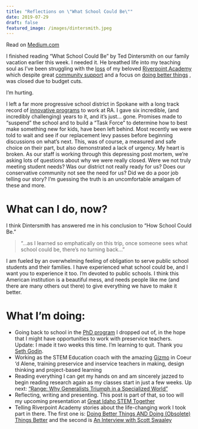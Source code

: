 ```yaml
---
title: "Reflections on \"What School Could Be\""
date: 2019-07-29
draft: false
featured_image: /images/dintersmith.jpeg
---
```

Read on [Medium.com](https://medium.com/@matthewalangreen/reflections-on-what-school-could-be-cf4bf04b0dcc)

I finished reading “What School Could Be” by Ted Dintersmith on our family vacation earlier this week. I needed it. He breathed life into my teaching soul as I’ve been struggling with the  [loss](https://www.spokesman.com/stories/2019/may/07/mead-school-district-cuts-alternative-school-suspe/)  of my beloved  [Riverpoint Academy](https://twitter.com/riverptacademy)  which despite great  [community support](https://www.spokesman.com/stories/2019/apr/25/mead-families-urge-board-to-save-alternative-progr/)  and a focus on  [doing better things](https://www.spokesman.com/stories/2019/jun/09/riverpoint-academys-true-value/) , was closed due to budget cuts.

I’m hurting.

I left a far more progressive school district in Spokane with a long track record of  [innovative programs](http://www.spokaneschools.org/Domain/5078)  to work at RA. I gave six incredible, (and incredibly challenging) years to it, and it’s just… gone. Promises made to “suspend” the school and to build a “Task Force” to determine how to best make something new for kids, have been left behind. Most recently we were told to wait and see if our replacement levy passes before beginning discussions on what’s next. This, was of course, a measured and safe choice on their part, but also demonstrated a lack of urgency. My heart is broken.
As our staff is working through this depressing post mortem, we’re asking lots of questions about why we were really closed. Were we not truly meeting student needs? Was our district not really ready for us? Does our conservative community not see the need for us? Did we do a poor job telling our story? I’m guessing the truth is an uncomfortable amalgam of these and more.

# What can I do, now?
I think Dintersmith has answered me in his conclusion to “How School Could Be.”

> “…as I learned so emphatically on this trip, once someone sees what  
> school could be, there’s no turning back…”  

I am fueled by an overwhelming feeling of obligation to serve public school students and their families. I have experienced what school could be, and I want you to experience it too.
I’m devoted to public schools. I think this American institution is a beautiful mess, and needs people like me (and there are many others out there) to give everything we have to make it better.

# What I’m doing:
* Going back to school in the  [PhD program](https://education.wsu.edu/graduate/mathematicsandscienceed/)  I dropped out of, in the hope that I might have opportunities to work with preservice teachers. Update: I made it two weeks this time. I’m learning to quit. Thank you [Seth Godin](https://seths.blog/2013/08/qa-the-dip-and-knowing-when-to-quit/).
* Working as the STEM Education coach with the amazing  [Gizmo](https://www.gizmo-cda.org/)  in Coeur ‘d Alene, training preservice and inservice teachers in making, design thinking and project-based learning
* Reading everything I can get my hands on and am sincerely jazzed to begin reading research again as my classes start in just a few weeks. Up next:  [“Range: Why Generalists Triumph in a Specialized World”](https://www.amazon.com/Range-Generalists-Triumph-Specialized-World/dp/0735214484/ref=sr_1_2?gclid=CjwKCAjwg-DpBRBbEiwAEV1_-Ow0MZOzk0k2-_fsadvYJ9zpx8ezyGyvKnVCfmtcLm69LHZYAqpJWxoCpW0QAvD_BwE&hvadid=351432015000&hvdev=c&hvlocphy=1027760&hvnetw=g&hvpos=1t1&hvqmt=e&hvrand=3685063547585522179&hvtargid=kwd-430902942627&hydadcr=22530_10344211&keywords=range+books&qid=1564012354&s=gateway&sr=8-2)
* Reflecting, writing and presenting. This post is part of that, so too will my upcoming presentation at  [Great Idaho STEM Together](https://www.eventbrite.com/e/the-great-idaho-stem-together-2019-aug-13-14-registration-59197386978)
* Telling Riverpoint Academy stories about the life-changing work I took part in there. The first one is:  [Doing Better Things AND Doing (Obsolete) Things Better](https://medium.com/@matthewalangreen/doing-better-things-and-doing-obselete-things-better-5efd61c29f63)  and the second is  [An Interview with Scott Swaaley](https://medium.com/@matthewalangreen/an-interview-with-scott-swaaley-fe10b2da77fe)
